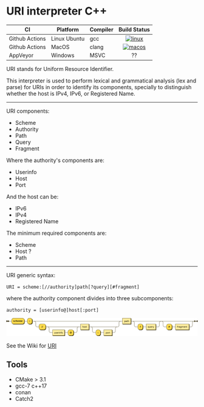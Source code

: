# URI interpreter C++

|CI|Platform|Compiler|Build Status|
|---|---|---|:---:|
|Github Actions | Linux Ubuntu  | gcc     | [![linux](https://github.com/spjuanjoc/uri_interpreter_cpp/actions/workflows/linux.yml/badge.svg)](https://github.com/spjuanjoc/uri_interpreter_cpp/actions/workflows/linux.yml)   |
|Github Actions | MacOS         | clang   | [![macos](https://github.com/spjuanjoc/uri_interpreter_cpp/actions/workflows/macosx.yml/badge.svg)](https://github.com/spjuanjoc/uri_interpreter_cpp/actions/workflows/macosx.yml) |
|AppVeyor       | Windows       | MSVC    | ??|

URI stands for Uniform Resource Identifier.

This interpreter is used to perform lexical and grammatical analysis
(lex and parse) for URIs in order to identify its components, specially to
distinguish whether the host is IPv4, IPv6, or Registered Name.

---
URI components:
* Scheme
* Authority
* Path
* Query
* Fragment

Where the authority's components are:
* Userinfo
* Host
* Port

And the host can be:
* IPv6
* IPv4
* Registered Name

The minimum required components are:
* Scheme
* Host ?
* Path

---

URI generic syntax:

    URI = scheme:[//authority]path[?query][#fragment]

where the authority component divides into three subcomponents:

    authority = [userinfo@]host[:port]

![img](docs/images/1920px-URI_syntax_diagram.svg.png "URI syntax diagram")


See the Wiki for [URI](https://en.wikipedia.org/wiki/Uniform_Resource_Identifier)

## Tools 
* CMake > 3.1
* gcc-7 c++17
* conan
* Catch2
